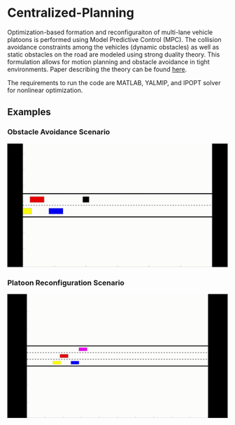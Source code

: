 # Centralized-Planning
Optimization-based formation and reconfiguraiton of multi-lane vehicle platoons is performed using Model Predictive Control (MPC).
The collision avoidance constraints among the vehicles (dynamic obstacles) as well as static obstacles on the road are modeled using strong duality theory. This formulation allows for motion planning and obstacle avoidance in tight environments. 
Paper describing the theory can be found [here](https://arxiv.org/abs/2003.08595).

The requirements to run the code are MATLAB, YALMIP, and IPOPT solver for nonlinear optimization.

## Examples
### Obstacle Avoidance Scenario
<img src="https://github.com/RoyaFiroozi/Centralized-Planning/blob/master/Obstacle_Avoidance.gif" width="700" />

### Platoon Reconfiguration Scenario
<img src="https://github.com/RoyaFiroozi/Centralized-Planning/blob/master/Platoon_Reconfiguration.gif" width="700" />

